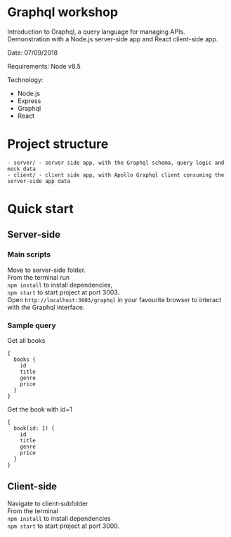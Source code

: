 # Graphql workshop
Introduction to Graphql, a query language for managing APIs.
Demonstration with a Node.js server-side app and React client-side app.

Date: 07/09/2018

Requirements: Node v8.5

Technology:
- Node.js
- Express
- Graphql
- React

# Project structure
```
- server/ - server side app, with the Graphql schema, query logic and mock data
- client/ - client side app, with Apollo Graphql client consuming the server-side app data
```

# Quick start
## Server-side
### Main scripts
Move to server-side folder.<br/>
From the terminal run<br/>
``` npm install ``` to install dependencies,<br/>
``` npm start ``` to start project at port 3003.<br/>
Open ```http://localhost:3003/graphql``` in your favourite browser to interact with the Graphql interface.

### Sample query
Get all books
```
{
  books {
    id
    title
    genre
    price
  }
}
```
Get the book with id=1
```
{
  book(id: 1) {
    id
    title
    genre
    price
  }
}
```

## Client-side
Navigate to client-subfolder<br/>
From the terminal<br/>
``` npm install ``` to install dependencies<br/>
``` npm start ``` to start project at port 3000.<br/>

